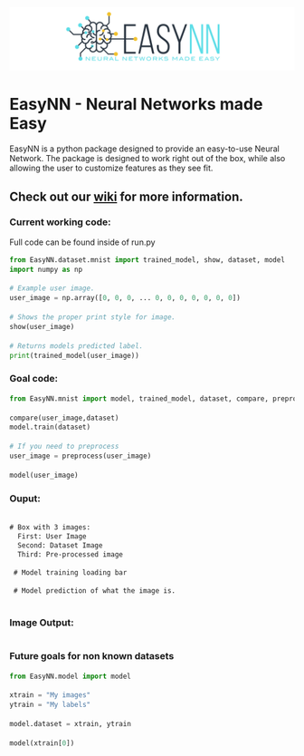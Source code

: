 ![](https://raw.githubusercontent.com/danielwilczak101/EasyNN/media/images/readme_logo.png)

# EasyNN - Neural Networks made Easy
EasyNN is a python package designed to provide an easy-to-use Neural Network. The package is designed to work right out of the box, while also allowing the user to customize features as they see fit. 

## Check out our [wiki](https://github.com/danielwilczak101/EasyNN/wiki) for more information.

### Current working code:
Full code can be found inside of run.py
```Python
from EasyNN.dataset.mnist import trained_model, show, dataset, model
import numpy as np

# Example user image.
user_image = np.array([0, 0, 0, ... 0, 0, 0, 0, 0, 0, 0])

# Shows the proper print style for image.
show(user_image)

# Returns models predicted label.
print(trained_model(user_image))
```


### Goal code:
```Python
from EasyNN.mnist import model, trained_model, dataset, compare, preprocess, show

compare(user_image,dataset)
model.train(dataset)

# If you need to preprocess
user_image = preprocess(user_image)

model(user_image)
```

### Ouput:
```

# Box with 3 images:
  First: User Image
  Second: Dataset Image
  Third: Pre-processed image
  
 # Model training loading bar
 
 # Model prediction of what the image is.
 
```

### Image Output:
```
```

### Future goals for non known datasets
```Python
from EasyNN.model import model

xtrain = "My images"
ytrain = "My labels"

model.dataset = xtrain, ytrain

model(xtrain[0])
```
